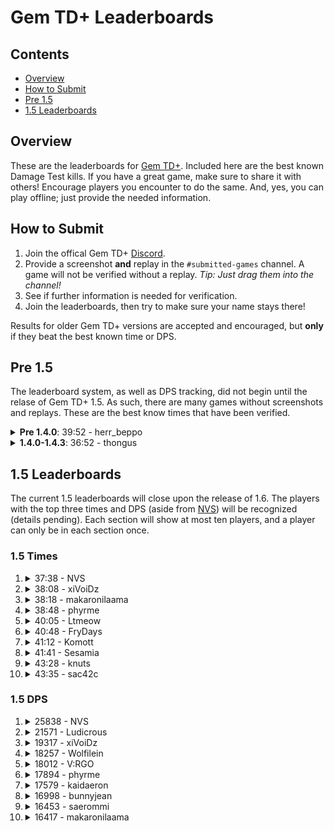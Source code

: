 # Gem TD+ Leaderboards

## Contents

- [Overview](#overview)
- [How to Submit](#how-to-submit)
- [Pre 1.5](#pre-15)
- [1.5 Leaderboards](#15-leaderboards)

## Overview

These are the leaderboards for [Gem TD+].  Included here are the best known
Damage Test kills.  If you have a great game, make sure to share it with
others!  Encourage players you encounter to do the same.  And, yes, you can
play offline; just provide the needed information.

[Gem TD+]: https://github.com/nvs/gem

## How to Submit

1. Join the offical Gem TD+ [Discord].
2. Provide a screenshot **and** replay in the `#submitted-games` channel.  A
   game will not be verified without a replay. *Tip: Just drag them into the
   channel!*
3. See if further information is needed for verification.
4. Join the leaderboards, then try to make sure your name stays there!

Results for older Gem TD+ versions are accepted and encouraged, but **only**
if they beat the best known time or DPS.

[Discord]: https://discord.gg/PxNNp77

## Pre 1.5

The leaderboard system, as well as DPS tracking, did not begin until the
relase of Gem TD+ 1.5.  As such, there are many games without screenshots
and replays.  These are the best know times that have been verified.

<details>
<summary><strong>Pre 1.4.0</strong>: 39:52 - herr_beppo</summary>

- Patch: ?
- Version: Bryvx's Gem TD v3.1
- Notes: The video says Gem TD v4.0.  However, there is no actual gameplay
  difference between that unofficial version and the last official version
  by Bryvx.
- [Video](https://www.youtube.com/watch?v=Mydun82zEX8)

![](other/39_52-herr_beppo.jpg?raw=true)
</details>

<details>
<summary><strong>1.4.0-1.4.3</strong>: 36:52 - thongus</summary>

- Patch: 1.28.5
- Version: 1.4.0
- [Replay](1.4/36_52-thongus-1.28.5-1.4.0.w3g?raw=true)

![](1.4/36_52-thongus-1.28.5-1.4.0.jpg?raw=true)
</details>

## 1.5 Leaderboards

The current 1.5 leaderboards will close upon the release of 1.6.  The
players with the top three times and DPS (aside from [NVS]) will be
recognized (details pending).  Each section will show at most ten players,
and a player can only be in each section once.

[NVS]: https://github.com/nvs

### 1.5 Times

1.  <details>
    <summary>37:38 - NVS</summary>

    - Patch: 1.30.2
    - Version: 1.5.1
    - [Replay](1.5/time/37_38-NVS-1.30.2-1.5.1.w3g?raw=true)

    ![](1.5/time/37_38-NVS-1.30.2-1.5.1.jpg?raw=true)
    </details>

2.  <details>
    <summary>38:08 - xiVoiDz</summary>

    - Patch: 1.30.2
    - Version: 1.5.1
    - [Replay](1.5/time/38_08-xiVoiDz-1.30.2-1.5.1.w3g?raw=true)

    ![](1.5/time/38_08-xiVoiDz-1.30.2-1.5.1.jpg?raw=true)
    </details>

3.  <details>
    <summary>38:18 - makaronilaama</summary>

    - Patch: 1.30.2
    - Version: 1.5.1
    - [Replay](1.5/time/38_18-makaronilaama-1.30.2-1.5.1.w3g?raw=true)

    ![](1.5/time/38_18-makaronilaama-1.30.2-1.5.1.jpg?raw=true)
    </details>

4.  <details>
    <summary>38:48 - phyrme</summary>

    - Patch: 1.30.2
    - Version: 1.5.1
    - [Replay](1.5/time/38_48-phyrme-1.30.2-1.5.1.w3g?raw=true)

    ![](1.5/time/38_48-phyrme-1.30.2-1.5.1.jpg?raw=true)

5.  <details>
    <summary>40:05 - Ltmeow</summary>

    - Patch: 1.30.2
    - Version: 1.5.1
    - [Replay](1.5/time/40_05-Ltmeow-1.30.2-1.5.1.w3g?raw=true)

    ![](1.5/time/40_05-Ltmeow-1.30.2-1.5.1.jpg?raw=true)
    </details>

6.  <details>
    <summary>40:48 - FryDays</summary>

    - Patch: 1.30.2
    - Version: 1.5.1
    - [Replay](1.5/time/40_48-FryDays-1.30.2-1.5.1.w3g?raw=true)

    ![](1.5/time/40_48-FryDays-1.30.2-1.5.1.jpg?raw=true)
    </details>

7.  <details>
    <summary>41:12 - Komott</summary>

    - Patch: 1.30.2
    - Version: 1.5.1
    - [Replay](1.5/time/41_12-Komott-1.30.2-1.5.1.w3g?raw=true)

    ![](1.5/time/41_12-Komott-1.30.2-1.5.1.jpg?raw=true)
    </details>

8.  <details>
    <summary>41:41 - Sesamia</summary>

    - Patch: 1.30.2
    - Version: 1.5.1
    - [Replay](1.5/time/41_41-Sesamia-1.30.2-1.5.1.w3g?raw=true)

    ![](1.5/time/41_41-Sesamia-1.30.2-1.5.1.jpg?raw=true)
    </details>

9.  <details>
    <summary>43:28 - knuts</summary>

    - Patch: 1.30.2
    - Version: 1.5.1
    - [Replay](1.5/time/43_28-knuts-1.30.2-1.5.1.w3g?raw=true)

    ![](1.5/time/43_28-knuts-1.30.2-1.5.1.jpg?raw=true)
    </details>

10. <details>
    <summary>43:35 - sac42c</summary>

    - Patch: 1.30.2
    - Version: 1.5.1
    - [Replay](1.5/time/43_35-sac42c-1.30.2-1.5.1.w3g?raw=true)

    ![](1.5/time/43_35-sac42c-1.30.2-1.5.1.jpg?raw=true)
    </details>

### 1.5 DPS

1.  <details>
    <summary>25838 - NVS</summary>

    - Patch: 1.30.2
    - Version: 1.5.1
    - [Replay](1.5/dps/25838-NVS-1.30.2-1.5.1.w3g?raw=true)

    ![](1.5/dps/25838-NVS-1.30.2-1.5.1.jpg?raw=true)
    </details>

2.  <details>
    <summary>21571 - Ludicrous</summary>

    - Patch: 1.30.2
    - Version: 1.5.1
    - [Replay](1.5/dps/21571-Ludicrous-1.30.2-1.5.1.w3g?raw=true)

    ![](1.5/dps/21571-Ludicrous-1.30.2-1.5.1.jpg?raw=true)
    </details>

3.  <details>
    <summary>19317 - xiVoiDz</summary>

    - Patch: 1.30.2
    - Version: 1.5.1
    - [Replay](1.5/dps/19317-xiVoiDz-1.30.2-1.5.1.w3g?raw=true)

    ![](1.5/dps/19317-xiVoiDz-1.30.2-1.5.1.jpg?raw=true)
    </details>

4.  <details>
    <summary>18257 - Wolfilein</summary>

    - Patch: 1.30.2
    - Version: 1.5.1
    - [Replay](1.5/dps/18257-Wolfilein-1.30.2-1.5.1.w3g?raw=true)

    ![](1.5/dps/18257-Wolfilein-1.30.2-1.5.1.jpg?raw=true)
    </details>

5.  <details>
    <summary>18012 - V:RGO</summary>

    - Patch: 1.30.2
    - Version: 1.5.1
    - [Replay](1.5/dps/18012-V:RGO-1.30.2-1.5.1.w3g?raw=true)

    ![](1.5/dps/18012-V:RGO-1.30.2-1.5.1.jpg?raw=true)
    </details>

6.  <details>
    <summary>17894 - phyrme</summary>

    - Patch: 1.30.2
    - Version: 1.5.1
    - [Replay](1.5/dps/17894-phyrme-1.30.2-1.5.1.w3g?raw=true)

    ![](1.5/dps/17894-phyrme-1.30.2-1.5.1.jpg?raw=true)
    </details>

7.  <details>
    <summary>17579 - kaidaeron</summary>

    - Patch: 1.30.2
    - Version: 1.5.1
    - [Replay](1.5/dps/17579-kaidaeron-1.30.2-1.5.1.w3g?raw=true)

    ![](1.5/dps/17579-kaidaeron-1.30.2-1.5.1.jpg?raw=true)
    </details>

8.  <details>
    <summary>16998 - bunnyjean</summary>

    - Patch: 1.30.2
    - Version: 1.5.1
    - [Replay](1.5/dps/16998-bunnyjean-1.30.2-1.5.1.w3g?raw=true)

    ![](1.5/dps/16998-bunnyjean-1.30.2-1.5.1.jpg?raw=true)
    </details>

9.  <details>
    <summary>16453 - saerommi</summary>

    - Patch: 1.30.2
    - Version: 1.5.1
    - Replay: N/A
    - Notes: Exception made due to replay requirement being fairly new.

    ![](1.5/dps/16453-saerommi-1.30.2-1.5.1.jpg?raw=true)
    </details>

10. <details>
    <summary>16417 - makaronilaama</summary>

    - Patch: 1.30.2
    - Version: 1.5.1
    - [Replay](1.5/dps/16417-makaronilaama-1.30.2-1.5.1.w3g?raw=true)

    ![](1.5/dps/16417-makaronilaama-1.30.2-1.5.1.jpg?raw=true)
    </details>
